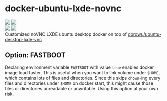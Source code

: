 # docker-ubuntu-lxde-novnc
[![](https://images.microbadger.com/badges/version/hdavid0510/ubuntu-desktop-lxde-vnc.svg)](https://microbadger.com/images/hdavid0510/ubuntu-desktop-lxde-vnc:latest)
[![](https://images.microbadger.com/badges/image/hdavid0510/ubuntu-desktop-lxde-vnc.svg)](https://microbadger.com/images/hdavid0510/ubuntu-desktop-lxde-vnc:latest)  
[![](https://images.microbadger.com/badges/version/hdavid0510/ubuntu-desktop-lxde-vnc:version-0.5.svg)](https://microbadger.com/images/hdavid0510/ubuntu-desktop-lxde-vnc:version-0.5)
[![](https://images.microbadger.com/badges/image/hdavid0510/ubuntu-desktop-lxde-vnc:version-0.5.svg)](https://microbadger.com/images/hdavid0510/ubuntu-desktop-lxde-vnc:version-0.5)  
Customized noVNC LXDE ubuntu desktop docker on top of [dorowu/ubuntu-desktop-lxde-vnc](https://hub.docker.com/r/dorowu/ubuntu-desktop-lxde-vnc)

## Option: FASTBOOT
Declaring environment variable `FASTBOOT` with value `true` enables docker image load faster. This is useful when you want to link volume under `$HOME`, which contains lots of files and directories. Since this skips `chown`-ing every files and directories under `$HOME` on docker start, this might cause those files or directories unreadable or unwritable. Using this option at your own risk.
